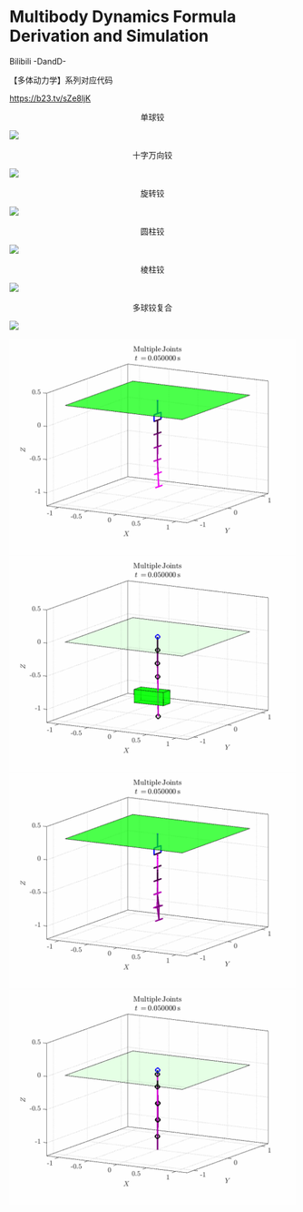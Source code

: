 # Multibody Dynamics Formula Derivation and Simulation

Bilibili -DandD-

【多体动力学】系列对应代码

https://b23.tv/sZe8ljK


<center>单球铰</center>

![](./images/Spherical.gif)



<center>十字万向铰</center>

![](./images/Cardan.gif)



<center>旋转铰</center>

![](./images/Rotary.gif)



<center>圆柱铰</center>

![](./images/Cylinder.gif)



<center>棱柱铰</center>

![](./images/Prism.gif)



<center>多球铰复合</center>

![](./images/Multiple1.gif)

![](./images/MultiJoint2.gif)
![](./images/MultiJoint3.gif)
![](./images/MultiJoint4.gif)
![](./images/MultiJoint5.gif)
